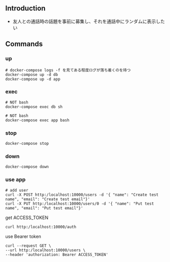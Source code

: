 ## Introduction
- 友人との通話時の話題を事前に募集し、それを通話中にランダムに表示したい

## Commands

### up
```
# docker-compose logs -f を見てある程度ログが落ち着くのを待つ
docker-compose up -d db
docker-compose up -d app
```

### exec
```
# NOT bash
docker-compose exec db sh
```

```
# NOT bash
docker-compose exec app bash
```

### stop
```
docker-compose stop
```

### down
```
docker-compose down
```

### use app
```
# add user
curl -X POST http:/localhost:10000/users -d '{ "name": "Create test name", "email": "Create test email"}'
curl -X PUT http:/localhost:10000/users/0 -d '{ "name": "Put test name", "email": "Put test email"}'
```

get ACCESS_TOKEN
```
curl http:/localhost:10000/auth
```

use Bearer token
```
curl --request GET \
--url http:/localhost:10000/users \
--header 'authorization: Bearer ACCESS_TOKEN'
```
